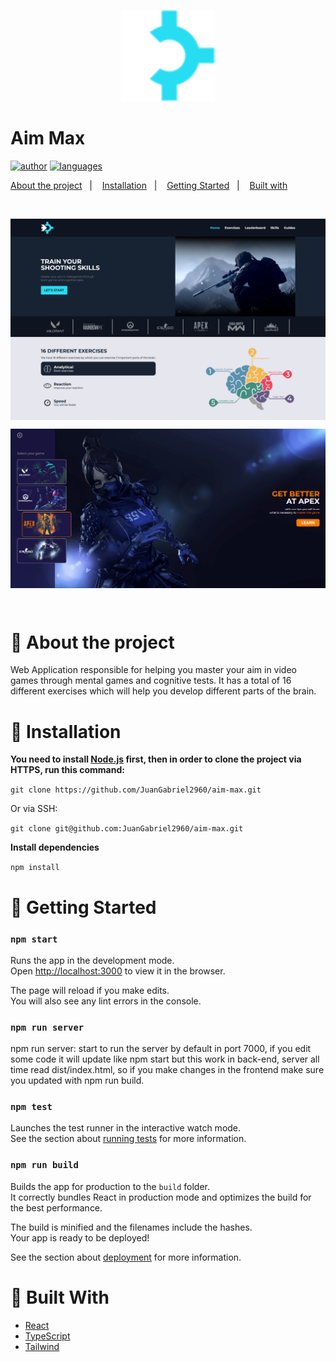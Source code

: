 <p align="center">
   <img src="public/logo.png" width="150"/>
</p>

# Aim Max

[![author](https://img.shields.io/badge/author-JuanGabriel2960-27DDF2?style=flat-square)](https://github.com/JuanGabriel2960)
[![languages](https://img.shields.io/github/languages/count/JuanGabriel2960/aim-max?color=%2327DDF2&style=flat-square)](#)

<p>
  <a href="#closed_book-about-the-project">About the project</a>&nbsp;&nbsp;&nbsp;|&nbsp;&nbsp;&nbsp;
  <a href="#construction_worker-installation">Installation</a>&nbsp;&nbsp;&nbsp;|&nbsp;&nbsp;&nbsp;
  <a href="#rocket-getting-started">Getting Started</a>&nbsp;&nbsp;&nbsp;|&nbsp;&nbsp;&nbsp;
  <a href="#hammer-built-with">Built with</a>&nbsp;&nbsp;&nbsp;
</p>

<br>
<p align="center">
  <img align="center" src="public/preview.png" alt="preview" border="0"></p>
<p align="center">
  <img align="center" src="public/preview2.png" alt="preview2" border="0">
</p>
<br>

# :closed_book: About the project

Web Application responsible for helping you master your aim in video games through mental games and cognitive tests. It has a total of 16 different exercises which will help you develop different parts of the brain.

# :construction_worker: Installation

**You need to install [Node.js](https://nodejs.org/en/download/) first, then in order to clone the project via HTTPS, run this command:**

```git clone https://github.com/JuanGabriel2960/aim-max.git```

Or via SSH:

```git clone git@github.com:JuanGabriel2960/aim-max.git```

**Install dependencies**

```npm install```

# :rocket: Getting Started

### `npm start`

Runs the app in the development mode.\
Open [http://localhost:3000](http://localhost:3000) to view it in the browser.

The page will reload if you make edits.\
You will also see any lint errors in the console.

### `npm run server`

npm run server: start to run the server by default in port 7000,
if you edit some code it will update like npm start but this work in back-end, 
server all time read dist/index.html, so if you make changes in the frontend
make sure you updated with npm run build.

### `npm test`

Launches the test runner in the interactive watch mode.\
See the section about [running tests](https://facebook.github.io/create-react-app/docs/running-tests) for more information.

### `npm run build`

Builds the app for production to the `build` folder.\
It correctly bundles React in production mode and optimizes the build for the best performance.

The build is minified and the filenames include the hashes.\
Your app is ready to be deployed!

See the section about [deployment](https://facebook.github.io/create-react-app/docs/deployment) for more information.

# :hammer: Built With

- [React](https://reactjs.org)
- [TypeScript](https://www.typescriptlang.org/)
- [Tailwind](https://tailwindcss.com/)
